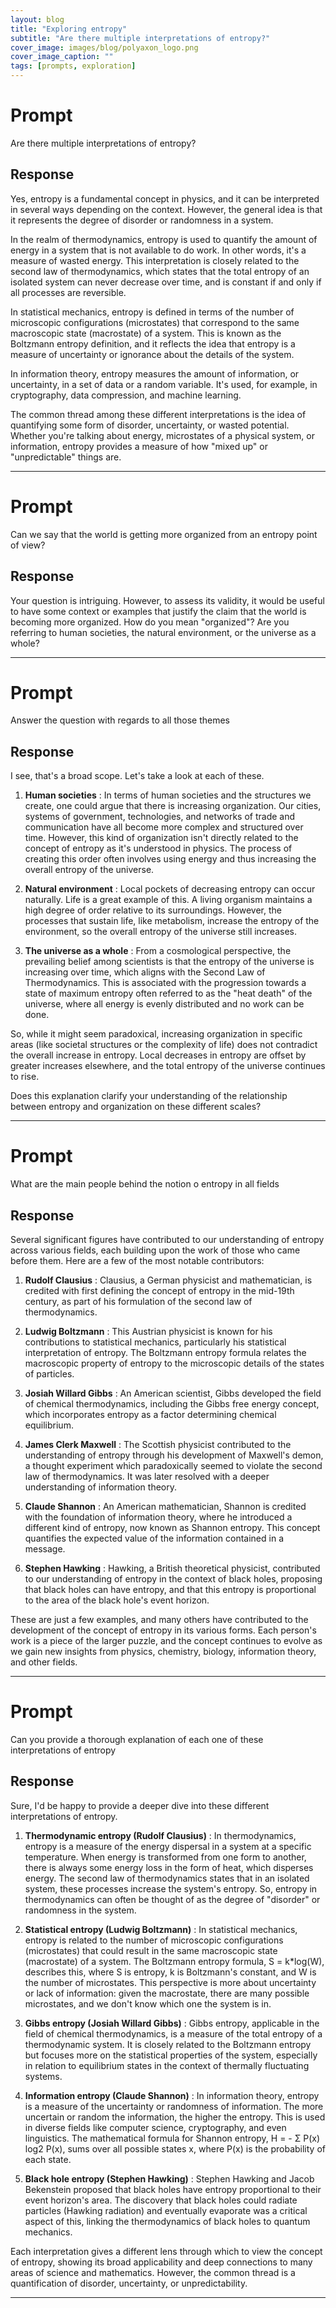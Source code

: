 ```yaml
---
layout: blog
title: "Exploring entropy"
subtitle: "Are there multiple interpretations of entropy?"
cover_image: images/blog/polyaxon_logo.png
cover_image_caption: ""
tags: [prompts, exploration]
---
```


# Prompt

Are there multiple interpretations of entropy?

## Response

Yes, entropy is a fundamental concept in physics, and it can be interpreted in several ways depending on the context. However, the general idea is that it represents the degree of disorder or randomness in a system.

In the realm of thermodynamics, entropy is used to quantify the amount of energy in a system that is not available to do work. In other words, it's a measure of wasted energy. This interpretation is closely related to the second law of thermodynamics, which states that the total entropy of an isolated system can never decrease over time, and is constant if and only if all processes are reversible.

In statistical mechanics, entropy is defined in terms of the number of microscopic configurations (microstates) that correspond to the same macroscopic state (macrostate) of a system. This is known as the Boltzmann entropy definition, and it reflects the idea that entropy is a measure of uncertainty or ignorance about the details of the system.

In information theory, entropy measures the amount of information, or uncertainty, in a set of data or a random variable. It's used, for example, in cryptography, data compression, and machine learning.

The common thread among these different interpretations is the idea of quantifying some form of disorder, uncertainty, or wasted potential. Whether you're talking about energy, microstates of a physical system, or information, entropy provides a measure of how "mixed up" or "unpredictable" things are.

---

# Prompt

Can we say that the world is getting more organized from an entropy point of view?

## Response

Your question is intriguing. However, to assess its validity, it would be useful to have some context or examples that justify the claim that the world is becoming more organized. How do you mean "organized"? Are you referring to human societies, the natural environment, or the universe as a whole?

---

# Prompt

Answer the question with regards to all those themes

## Response

I see, that's a broad scope. Let's take a look at each of these.

1.  **Human societies** : In terms of human societies and the structures we create, one could argue that there is increasing organization. Our cities, systems of government, technologies, and networks of trade and communication have all become more complex and structured over time. However, this kind of organization isn't directly related to the concept of entropy as it's understood in physics. The process of creating this order often involves using energy and thus increasing the overall entropy of the universe.

2.  **Natural environment** : Local pockets of decreasing entropy can occur naturally. Life is a great example of this. A living organism maintains a high degree of order relative to its surroundings. However, the processes that sustain life, like metabolism, increase the entropy of the environment, so the overall entropy of the universe still increases.

3.  **The universe as a whole** : From a cosmological perspective, the prevailing belief among scientists is that the entropy of the universe is increasing over time, which aligns with the Second Law of Thermodynamics. This is associated with the progression towards a state of maximum entropy often referred to as the "heat death" of the universe, where all energy is evenly distributed and no work can be done.

So, while it might seem paradoxical, increasing organization in specific areas (like societal structures or the complexity of life) does not contradict the overall increase in entropy. Local decreases in entropy are offset by greater increases elsewhere, and the total entropy of the universe continues to rise.

Does this explanation clarify your understanding of the relationship between entropy and organization on these different scales?

---

# Prompt

What are the main people behind the notion o entropy in all fields

## Response

Several significant figures have contributed to our understanding of entropy across various fields, each building upon the work of those who came before them. Here are a few of the most notable contributors:

1.  **Rudolf Clausius** : Clausius, a German physicist and mathematician, is credited with first defining the concept of entropy in the mid-19th century, as part of his formulation of the second law of thermodynamics.

2.  **Ludwig Boltzmann** : This Austrian physicist is known for his contributions to statistical mechanics, particularly his statistical interpretation of entropy. The Boltzmann entropy formula relates the macroscopic property of entropy to the microscopic details of the states of particles.

3.  **Josiah Willard Gibbs** : An American scientist, Gibbs developed the field of chemical thermodynamics, including the Gibbs free energy concept, which incorporates entropy as a factor determining chemical equilibrium.

4.  **James Clerk Maxwell** : The Scottish physicist contributed to the understanding of entropy through his development of Maxwell's demon, a thought experiment which paradoxically seemed to violate the second law of thermodynamics. It was later resolved with a deeper understanding of information theory.

5.  **Claude Shannon** : An American mathematician, Shannon is credited with the foundation of information theory, where he introduced a different kind of entropy, now known as Shannon entropy. This concept quantifies the expected value of the information contained in a message.

6.  **Stephen Hawking** : Hawking, a British theoretical physicist, contributed to our understanding of entropy in the context of black holes, proposing that black holes can have entropy, and that this entropy is proportional to the area of the black hole's event horizon.

These are just a few examples, and many others have contributed to the development of the concept of entropy in its various forms. Each person's work is a piece of the larger puzzle, and the concept continues to evolve as we gain new insights from physics, chemistry, biology, information theory, and other fields.

---

# Prompt

Can you provide a thorough explanation of each one of these interpretations of entropy

## Response

Sure, I'd be happy to provide a deeper dive into these different interpretations of entropy.

1.  **Thermodynamic entropy (Rudolf Clausius)** : In thermodynamics, entropy is a measure of the energy dispersal in a system at a specific temperature. When energy is transformed from one form to another, there is always some energy loss in the form of heat, which disperses energy. The second law of thermodynamics states that in an isolated system, these processes increase the system's entropy. So, entropy in thermodynamics can often be thought of as the degree of "disorder" or randomness in the system.

2.  **Statistical entropy (Ludwig Boltzmann)** : In statistical mechanics, entropy is related to the number of microscopic configurations (microstates) that could result in the same macroscopic state (macrostate) of a system. The Boltzmann entropy formula, S = k\*log(W), describes this, where S is entropy, k is Boltzmann's constant, and W is the number of microstates. This perspective is more about uncertainty or lack of information: given the macrostate, there are many possible microstates, and we don't know which one the system is in.

3.  **Gibbs entropy (Josiah Willard Gibbs)** : Gibbs entropy, applicable in the field of chemical thermodynamics, is a measure of the total entropy of a thermodynamic system. It is closely related to the Boltzmann entropy but focuses more on the statistical properties of the system, especially in relation to equilibrium states in the context of thermally fluctuating systems.

4.  **Information entropy (Claude Shannon)** : In information theory, entropy is a measure of the uncertainty or randomness of information. The more uncertain or random the information, the higher the entropy. This is used in diverse fields like computer science, cryptography, and even linguistics. The mathematical formula for Shannon entropy, H = - Σ P(x) log2 P(x), sums over all possible states x, where P(x) is the probability of each state.

5.  **Black hole entropy (Stephen Hawking)** : Stephen Hawking and Jacob Bekenstein proposed that black holes have entropy proportional to their event horizon's area. The discovery that black holes could radiate particles (Hawking radiation) and eventually evaporate was a critical aspect of this, linking the thermodynamics of black holes to quantum mechanics.

Each interpretation gives a different lens through which to view the concept of entropy, showing its broad applicability and deep connections to many areas of science and mathematics. However, the common thread is a quantification of disorder, uncertainty, or unpredictability.

---
